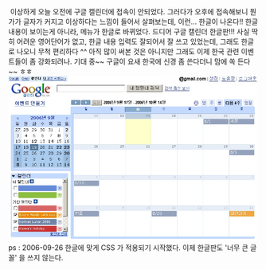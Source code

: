  이상하게 오늘 오전에 구글 캘린더에 접속이 안되었다. 그러다가 오후에 접속해보니 뭔가가 글자가 커지고 이상하다는 느낌이 들어서 살펴보는데, 이런... 한글이 나온다!! 한글 내용이 보이는게 아니라, 메뉴가 한글로 바뀌었다. 드디어 구글 캘린더 한글판!!!
사실 딱히 어려운 영어단어가 없고, 한글 내용 입력도 잘되어서 잘 쓰고 있었는데, 그래도 한글로 나오니 무척 편리하다 ^^
아직 많이 써본 것은 아니지만 그래도 이제 한국 관련 이벤트들이 좀 강화되려나. 기대 중~~ 구글이 요새 한국에 신경 좀 쓴다더니 맘에 쏙 든다~~ ㅎㅎ
<img src="calKor.jpg" width="500" height="331" />
ps : 2006-09-26 한글에 맞게 CSS 가 적용되기 시작했다. 이제 한글판도 '너무 큰 글꼴' 을 쓰지 않는다.

